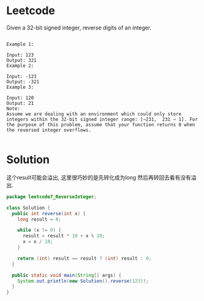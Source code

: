 # Leetcode


Given a 32-bit signed integer, reverse digits of an integer.

```

Example 1:

Input: 123
Output: 321
Example 2:

Input: -123
Output: -321
Example 3:

Input: 120
Output: 21
Note:
Assume we are dealing with an environment which could only store integers within the 32-bit signed integer range: [−231,  231 − 1]. For the purpose of this problem, assume that your function returns 0 when the reversed integer overflows.


```
# Solution

这个result可能会溢出, 这里很巧妙的是先转化成为long
然后再转回去看有没有溢出.

```java
package leetcode7_ReverseInteger;

class Solution {
  public int reverse(int x) {
    long result = 0;

    while (x != 0) {
      result = result * 10 + x % 10;
      x = x / 10;
    }

    return (int) result == result ? (int) result : 0;
  }

  public static void main(String[] args) {
    System.out.println(new Solution().reverse(123));
  }
}

```

